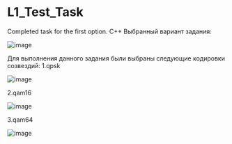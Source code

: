 # L1_Test_Task
Completed task for the first option. C++
Выбранный вариант задания:

![image](https://github.com/ValentinKraravchenko/L1_Test_Task/assets/122296291/97fb6514-2b75-49ae-8df9-bd3fb7206b77)

Для выполнения данного задания были выбраны следующие кодировки созвездий:
1.qpsk

![image](https://github.com/ValentinKraravchenko/L1_Test_Task/assets/122296291/a8fc1645-c4da-4b58-ba33-92c695dfb6ba)


2.qam16

![image](https://github.com/ValentinKraravchenko/L1_Test_Task/assets/122296291/b57f8966-1345-4975-a56c-bf1998cb2655)


3.qam64

![image](https://github.com/ValentinKraravchenko/L1_Test_Task/assets/122296291/d1a16b5b-512a-4ef6-8d24-5d8dbd65e99a)



